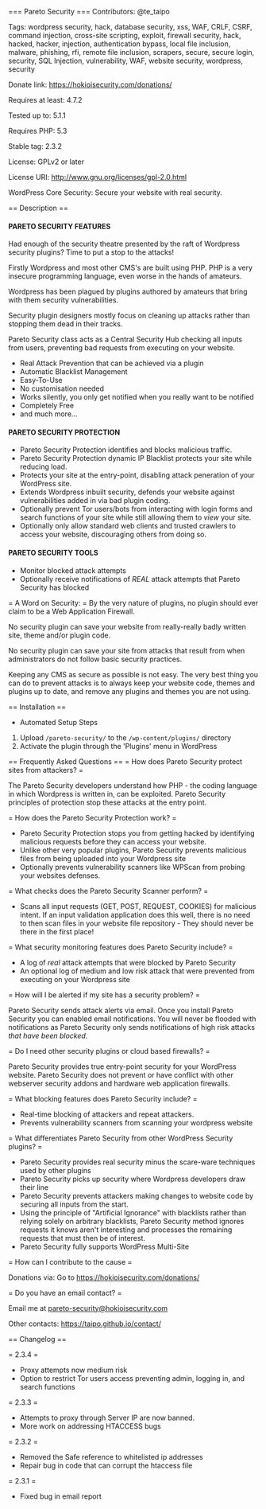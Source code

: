 === Pareto Security ===
Contributors: @te_taipo

Tags: wordpress security, hack, database security, xss, WAF, CRLF, CSRF, command injection, cross-site scripting, exploit, firewall security, hack, hacked, hacker, injection, authentication bypass, local file inclusion, malware, phishing, rfi, remote file inclusion, scrapers, secure, secure login, security, SQL Injection, vulnerability, WAF, website security, wordpress, security

Donate link: https://hokioisecurity.com/donations/

Requires at least: 4.7.2

Tested up to: 5.1.1

Requires PHP: 5.3

Stable tag: 2.3.2

License: GPLv2 or later

License URI: http://www.gnu.org/licenses/gpl-2.0.html

WordPress Core Security: Secure your website with real security.

== Description ==
#### PARETO SECURITY FEATURES

Had enough of the security theatre presented by the raft of Wordpress security plugins? Time to put a stop to the attacks!

Firstly Wordpress and most other CMS\'s are built using PHP. PHP is a very insecure programming language, even worse in the hands of amateurs.

Wordpress has been plagued by plugins authored by amateurs that bring with them security vulnerabilities.

Security plugin designers mostly focus on cleaning up attacks rather than stopping them dead in their tracks.

Pareto Security class acts as a Central Security Hub checking all inputs from users, preventing bad requests from executing on your website.

* Real Attack Prevention that can be achieved via a plugin
* Automatic Blacklist Management
* Easy-To-Use
* No customisation needed
* Works silently, you only get notified when you really want to be notified
* Completely Free
* and much more...

#### PARETO SECURITY PROTECTION
* Pareto Security Protection identifies and blocks malicious traffic.
* Pareto Security Protection dynamic IP Blacklist protects your site while reducing load.
* Protects your site at the entry-point, disabling attack peneration of your WordPress site.
* Extends Wordpress inbuilt security, defends your website against vulnerabilities added in via bad plugin coding.
* Optionally prevent Tor users/bots from interacting with login forms and search functions of your site while still allowing them to *view* your site.
* Optionally only allow standard web clients and trusted crawlers to access your website, discouraging others from doing so.

#### PARETO SECURITY TOOLS
* Monitor blocked attack attempts
* Optionally receive notifications of *REAL* attack attempts that Pareto Security has blocked

= A Word on Security: =
By the very nature of plugins, no plugin should ever claim to be a Web Application Firewall.

No security plugin can save your website from really-really badly written site, theme and/or plugin code.

No security plugin can save your site from attacks that result from when administrators do not follow basic security practices.

Keeping any CMS as secure as possible is not easy. The very best thing you can do to prevent attacks is to always keep your website code, themes and plugins up to date, and remove any plugins and themes you are not using.

== Installation ==
* Automated Setup Steps

1. Upload `/pareto-security/` to the `/wp-content/plugins/` directory
2. Activate the plugin through the \'Plugins\' menu in WordPress

== Frequently Asked Questions ==
= How does Pareto Security protect sites from attackers? =

The Pareto Security developers understand how PHP - the coding language in which Wordpress is written in, can be exploited. Pareto Security principles of protection stop these attacks at the entry point.

= How does the Pareto Security Protection work? =

* Pareto Security Protection stops you from getting hacked by identifying malicious requests before they can access your website.
* Unlike other very popular plugins, Pareto Security prevents malicious files from being uploaded into your Wordpress site
* Optionally prevents vulnerability scanners like WPScan from probing your websites defenses.

= What checks does the Pareto Security Scanner perform? =

* Scans all input requests (GET, POST, REQUEST, COOKIES) for malicious intent. If an input validation application  does this well, there is no need to then scan files in your website file repository - They should never be there in the first place!

= What security monitoring features does Pareto Security include? =

* A log of *real* attack attempts that were blocked by Pareto Security
* An optional log of medium and low risk attack that were prevented from executing on your Wordpress site

= How will I be alerted if my site has a security problem? =

Pareto Security sends attack alerts via email. Once you install Pareto Security you can enabled email notifications. You will never be flooded with notifications as Pareto Security only sends notifications of high risk attacks *that have been blocked*.

= Do I need other security plugins or cloud based firewalls? =

Pareto Security provides true entry-point security for your WordPress website. Pareto Security does not prevent or have conflict with other webserver security addons and hardware web application firewalls.

= What blocking features does Pareto Security include? =

* Real-time blocking of attackers and repeat attackers.
* Prevents vulnerability scanners from scanning your wordpress website

= What differentiates Pareto Security from other WordPress Security plugins? =

* Pareto Security provides real security minus the scare-ware techniques used by other plugins
* Pareto Security picks up security where Wordpress developers draw their line
* Pareto Security prevents attackers making changes to website code by securing all inputs from the start.
* Using the principle of \"Artificial Ignorance\" with blacklists rather than relying solely on arbitrary blacklists, Pareto Security method ignores requests it knows aren\'t interesting and processes the remaining requests that must then be of interest.
* Pareto Security fully supports WordPress Multi-Site 

= How can I contribute to the cause =

Donations via:
Go to https://hokioisecurity.com/donations/

= Do you have an email contact? =

Email me at pareto-security@hokioisecurity.com

Other contacts: https://taipo.github.io/contact/

== Changelog ==

= 2.3.4 =
* Proxy attempts now medium risk
* Option to restrict Tor users access preventing admin, logging in, and search functions

= 2.3.3 =
* Attempts to proxy through Server IP are now banned.
* More work on addressing HTACCESS bugs

= 2.3.2 =
* Removed the Safe reference to whitelisted ip addresses
* Repair bug in code that can corrupt the htaccess file

= 2.3.1 =
* Fixed bug in email report
